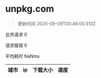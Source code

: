 
  # unpkg.com

  > 更新时间 2025-09-09T00:46:00.510Z
  
  总共请求 0

  请求报错 0

  平均耗时 NaNms

|城市|ip|下载大小|速度|
|-----|----------|---|---|

  